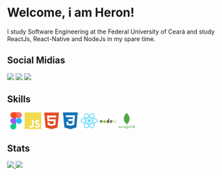 # Welcome, i am Heron!

I study Software Engineering at the Federal University of Ceará and study ReactJs, React-Native and NodeJs in my spare time.

## Social Midias
<a href="https://www.linkedin.com/in/heron-rodrigues-8a0b221b2">
<img src="https://img.shields.io/badge/LinkedIn-0077B5?style=for-the-badge&logo=linkedin&logoColor=white" target="_blank"></a>
<a href="https://www.instagram.com/szheron/">
<img src="https://img.shields.io/badge/Instagram-E4405F?style=for-the-badge&logo=instagram&logoColor=white" target="_blank"></a>
<a href="mailto: contatoheron.dev@gmail.com">
<img src="https://img.shields.io/badge/Gmail-D14836?style=for-the-badge&logo=gmail&logoColor=white" target="_blank"></a>

## Skills
<img alt="FigmanSkill" height="40" width="40" src="https://raw.githubusercontent.com/devicons/devicon/master/icons/figma/figma-original.svg"/><img alt="JsSkill" height="40" width="40" src="https://raw.githubusercontent.com/devicons/devicon/master/icons/javascript/javascript-plain.svg"/>
<img alt="HTMLSkill" height="40" width="40" src="https://raw.githubusercontent.com/devicons/devicon/master/icons/html5/html5-plain.svg"/>
<img alt="CSSSkill" height="40" width="40" src="https://raw.githubusercontent.com/devicons/devicon/master/icons/css3/css3-plain.svg"/>
<img alt="ReactSkill" height="40" width="40" src="https://raw.githubusercontent.com/devicons/devicon/master/icons/react/react-original.svg"/>
<img alt="NodeJsSkill" height="40" width="40" src="https://raw.githubusercontent.com/devicons/devicon/master/icons/nodejs/nodejs-original-wordmark.svg"/>
<img alt="MongoDBSkill" height="40" width="40" src="https://raw.githubusercontent.com/devicons/devicon/master/icons/mongodb/mongodb-plain-wordmark.svg"/>

## Stats
<div>
 <a href="https://github.com/szHeron">
 <img height="180em" src="https://github-readme-stats.vercel.app/api?username=szHeron&show_icons=true&theme=radical&include_all_commits=true&count_private=true"/>
 <img height="180em" src="https://github-readme-stats.vercel.app/api/top-langs/?username=szHeron&layout=compact&langs_count=16&theme=radical"/>
</div>
